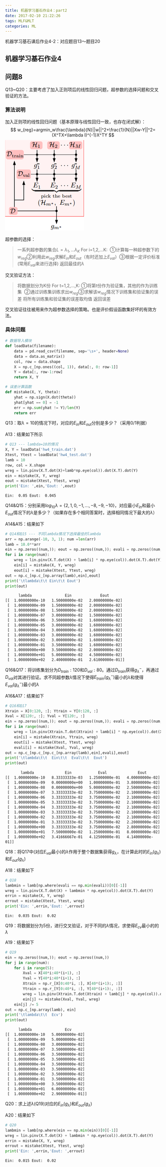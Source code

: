 ```yaml
---
title: 机器学习基石作业4：part2
date: 2017-02-10 21:22:26
tags: MLF&MLT
categories: ML
---
```


机器学习基石课后作业4-2：对应题目13～题目20
<!-- more -->

## 机器学习基石作业4

## 问题8

Q13~Q20：主要考虑了加入正则项后的线性回归问题，超参数的选择问题和交叉验证的方法。

### 算法说明

加入正则项的线性回归问题（基本原理与线性回归一致，也存在闭式解）：
$$
w_{reg}=argmin_w\frac{\lambda}{N}||w||^2+\frac{1}{N}||Xw-Y||^2=(X^TX+\lambda I)^{-1}X^TY
$$
![](MLF4-2/hw4.png)

超参数的选择：

>一系列超参数的集合$L=\lambda_1,...\lambda_K$
>For i=1,2,...K:
>​	①计算每一种超参数下的$w_{reg}$
>​	②利用此$w_{reg}$求解$E_{in}$和$E_{out}$（有时还加上$E_{val}$）
>​	③根据一定评价标准(常用$E_{val}$来进行选择)
>返回最佳的$\lambda$

交叉验证方法：

>将数据划分为K份
>For t=1,2,...,K:
>​	①将第t份作为验证集，其他的作为训练集
>​	②通过训练集训练求出$w_{reg}$
>​	③求解该$w_{reg}$情况下训练集和验证集的误差
>将所有训练集和验证集的误差取均值
>返回误差

交叉验证往往被用来作为超参数选择的策略。也是评价假设函数集好坏的有效方法。

### 具体问题

```python
# 数据导入模块
def loadData(filename):
    data = pd.read_csv(filename, sep='\s+', header=None)
    data = data.as_matrix()
    col, row = data.shape
    X = np.c_[np.ones((col, 1)), data[:, 0: row-1]]
    Y = data[:, row-1:row]
    return X, Y
```
```python
# 误差计算函数
def mistake(X, Y, theta):
    yhat = np.sign(X.dot(theta))
    yhat[yhat == 0] = -1
    err = np.sum(yhat != Y)/len(Y)
    return err
```
Q13：取$\lambda=10$的情况下时，对应的$E_{in}$和$E_{out}$分别是多少？（采用0/1判据）

A13：结果如下所示

```python
# Q13 --- lambda=10的情况
X, Y = loadData('hw4_train.dat')
Xtest, Ytest = loadData('hw4_test.dat')
lamb = 10
row, col = X.shape
wreg = lin.pinv(X.T.dot(X)+lamb*np.eye(col)).dot(X.T).dot(Y)
ein = mistake(X, Y, wreg)
eout = mistake(Xtest, Ytest, wreg)
print('Ein: ',ein,'Eout: ',eout)
```

    Ein:  0.05 Eout:  0.045

Q14&Q15：分别采用$log_{10}\lambda=\{2,1,0,-1,...,-8,-9,-10\}$，对应最小$E_{in}$和最小$E_{out}$情况下的$\lambda$是多少？（如果存在多个相同答案时，选择相同情况下最大的$\lambda$）

A14&A15：结果如下

```python
# Q14和Q15 --- 不同lambda情况下选择最佳的lambda
arr = np.arange(-10, 3, 1); num =len(arr)
lamb = 10.0**arr
ein = np.zeros((num,)); eout = np.zeros((num,)); evali = np.zeros((num,))
for i in range(num):
    wreg = lin.pinv(X.T.dot(X) + lamb[i] * np.eye(col)).dot(X.T).dot(Y)
    ein[i] = mistake(X, Y, wreg)
    eout[i] = mistake(Xtest, Ytest, wreg)
out = np.c_[np.c_[np.array(lamb),ein],eout]
print('\tlambda\t\t Ein\t\t Eout')
print(out)
```

    	  lambda		       Ein		       Eout
    [[  1.00000000e-10   1.50000000e-02   2.00000000e-02]
     [  1.00000000e-09   1.50000000e-02   2.00000000e-02]
     [  1.00000000e-08   1.50000000e-02   2.00000000e-02]
     [  1.00000000e-07   3.00000000e-02   1.50000000e-02]
     [  1.00000000e-06   3.50000000e-02   1.60000000e-02]
     [  1.00000000e-05   3.00000000e-02   1.60000000e-02]
     [  1.00000000e-04   3.00000000e-02   1.60000000e-02]
     [  1.00000000e-03   3.00000000e-02   1.60000000e-02]
     [  1.00000000e-02   3.00000000e-02   1.60000000e-02]
     [  1.00000000e-01   3.50000000e-02   1.60000000e-02]
     [  1.00000000e+00   3.50000000e-02   2.00000000e-02]
     [  1.00000000e+01   5.00000000e-02   4.50000000e-02]
     [  1.00000000e+02   2.40000000e-01   2.61000000e-01]]

Q16&Q17：将训练集划分为$D_{train}:120$和$D_{val}:80$。通过$D_{train}$获得$g_{\lambda}^-$，再通过$D_{val}$对其进行验证。求不同超参数$\lambda$情况下使得$E_{train}(g_\lambda^-)$最小的$\lambda$和使得$E_{val}(g_\lambda^-)$最小的$\lambda$

A16&A17：结果如下

```python
# Q16和Q17
Xtrain = X[0:120, :]; Ytrain = Y[0:120, :]
Xval = X[120:, :]; Yval = Y[120:, :]
ein = np.zeros((num,)); eout = np.zeros((num,)); evali = np.zeros((num,))
for i in range(num):
    wreg = lin.pinv(Xtrain.T.dot(Xtrain) + lamb[i] * np.eye(col)).dot(Xtrain.T).dot(Ytrain)
    ein[i] = mistake(Xtrain, Ytrain, wreg)
    eout[i] = mistake(Xtest, Ytest, wreg)
    evali[i] = mistake(Xval, Yval, wreg)
out = np.c_[np.c_[np.c_[np.array(lamb),ein],evali],eout]
print('\tlambda\t\t  Ein\t\t  Eval\t\t  Eout')
print(out)
```

    	   lambda		       Ein		      Eval		        Eout
    [[  1.00000000e-10   8.33333333e-03   1.25000000e-01   4.00000000e-02]
     [  1.00000000e-09   0.00000000e+00   1.00000000e-01   3.80000000e-02]
     [  1.00000000e-08   0.00000000e+00   5.00000000e-02   2.50000000e-02]
     [  1.00000000e-07   3.33333333e-02   3.75000000e-02   2.10000000e-02]
     [  1.00000000e-06   3.33333333e-02   3.75000000e-02   2.10000000e-02]
     [  1.00000000e-05   3.33333333e-02   3.75000000e-02   2.10000000e-02]
     [  1.00000000e-04   3.33333333e-02   3.75000000e-02   2.10000000e-02]
     [  1.00000000e-03   3.33333333e-02   3.75000000e-02   2.10000000e-02]
     [  1.00000000e-02   3.33333333e-02   3.75000000e-02   2.10000000e-02]
     [  1.00000000e-01   3.33333333e-02   3.75000000e-02   2.20000000e-02]
     [  1.00000000e+00   3.33333333e-02   3.75000000e-02   2.80000000e-02]
     [  1.00000000e+01   7.50000000e-02   1.25000000e-01   8.00000000e-02]
     [  1.00000000e+02   3.41666667e-01   4.12500000e-01   4.14000000e-01]]
Q18：将Q17中(对应$E_{val}$最小)的$\lambda$作用于整个数据集获得$g_\lambda$，在计算此时的$E_{in}(g_\lambda)$和$E_{out}(g_\lambda)$

A18：结果如下

```python
# Q18
lambmin = lamb[np.where(evali == np.min(evali))[0][-1]]
wreg = lin.pinv(X.T.dot(X) + lambmin * np.eye(col)).dot(X.T).dot(Y)
errin = mistake(X, Y, wreg)
errout = mistake(Xtest, Ytest, wreg)
print('Ein: ',errin,'Eout: ',errout)
```

    Ein:  0.035 Eout:  0.02

Q19：将数据划分为5份，进行交叉验证，对于不同的$\lambda$情况，求使得$E_{cv}$最小的的$\lambda$

A19：结果如下

```python
# Q19
ein = np.zeros((num,)); eout = np.zeros((num,))
for j in range(num):
    for i in range(5):
        Xval = X[40*i:40*(i+1), :]
        Yval = Y[40*i:40*(i+1), :]
        Xtrain = np.r_[X[0:40*i, :], X[40*(i+1):, :]]
        Ytrain = np.r_[Y[0:40*i, :], Y[40*(i+1):, :]]
        wreg = lin.pinv(Xtrain.T.dot(Xtrain) + lamb[j] * np.eye(col)).dot(Xtrain.T).dot(Ytrain)
        ein[j] += mistake(Xval, Yval, wreg)
    ein[j] /= 5
out = np.c_[np.array(lamb), ein]
print('\tlambda\t\t  Ecv')
print(out)
```

    	  lambda		       Ecv
    [[  1.00000000e-10   5.00000000e-02]
     [  1.00000000e-09   5.00000000e-02]
     [  1.00000000e-08   3.00000000e-02]
     [  1.00000000e-07   3.50000000e-02]
     [  1.00000000e-06   3.50000000e-02]
     [  1.00000000e-05   3.50000000e-02]
     [  1.00000000e-04   3.50000000e-02]
     [  1.00000000e-03   3.50000000e-02]
     [  1.00000000e-02   3.50000000e-02]
     [  1.00000000e-01   3.50000000e-02]
     [  1.00000000e+00   3.50000000e-02]
     [  1.00000000e+01   6.00000000e-02]
     [  1.00000000e+02   2.90000000e-01]]
Q20：求上述$\lambda$(Q19)对应的$E_{in}(g_\lambda)$和$E_{out}(g_\lambda)$

A20：结果如下

```python
# Q20
lambmin = lamb[np.where(ein == np.min(ein))[0][-1]]
wreg = lin.pinv(X.T.dot(X) + lambmin * np.eye(col)).dot(X.T).dot(Y)
errin = mistake(X, Y, wreg)
errout = mistake(Xtest, Ytest, wreg)
print('Ein: ',errin,'Eout: ',errout)
```

    Ein:  0.015 Eout:  0.02
